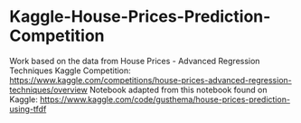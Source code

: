 # Kaggle-House-Prices-Prediction-Competition

Work based on the data from House Prices - Advanced Regression Techniques Kaggle Competition: https://www.kaggle.com/competitions/house-prices-advanced-regression-techniques/overview
Notebook adapted from this notebook found on Kaggle: https://www.kaggle.com/code/gusthema/house-prices-prediction-using-tfdf
